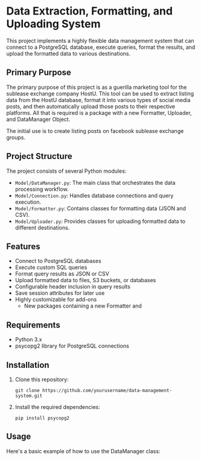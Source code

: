 # Data Extraction, Formatting, and Uploading System

This project implements a highly flexible data management system that can connect to a PostgreSQL database, execute queries, format the results, and upload the formatted data to various destinations.

## Primary Purpose
The primary purpose of this project is as a guerilla marketing tool for the sublease exchange company HostU. This tool can be used to extract listing data from the HostU database, format it into various types of social media posts, and then automatically upload those posts to their respective platforms. All that is required is a package with a new Formatter, Uploader, and DataManager Object.

The initial use is to create listing posts on facebook sublease exchange groups.

## Project Structure

The project consists of several Python modules:

- `Model/DataManager.py`: The main class that orchestrates the data processing workflow.
- `Model/Connection.py`: Handles database connections and query execution.
- `Model/Formatter.py`: Contains classes for formatting data (JSON and CSV).
- `Model/Uploader.py`: Provides classes for uploading formatted data to different destinations.

## Features

- Connect to PostgreSQL databases
- Execute custom SQL queries
- Format query results as JSON or CSV
- Upload formatted data to files, S3 buckets, or databases
- Configurable header inclusion in query results
- Save session attributes for later use
- Highly customizable for add-ons
  - New packages containing a new Formatter and 

## Requirements

- Python 3.x
- psycopg2 library for PostgreSQL connections

## Installation

1. Clone this repository:
   ```
   git clone https://github.com/yourusername/data-management-system.git
   ```

2. Install the required dependencies:
   ```
   pip install psycopg2
   ```

## Usage

Here's a basic example of how to use the DataManager class:
